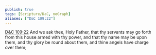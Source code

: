 ```yaml
---
publish: true
tags: [Scripture/DaC, noGraph]
aliases: ["D&C 109:22"]
---
```

[D&C 109:22](https://churchofjesuschrist.org/study/scriptures/dc-testament/dc/109?lang=eng&id=p22#p22) And we ask thee, Holy Father, that thy servants may go forth from this house armed with thy power, and that thy name may be upon them, and thy glory be round about them, and thine angels have charge over them;
